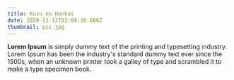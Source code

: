 ```yaml
---
title: Kuzu no Honkai
date: 2020-11-12T03:04:10.666Z
thumbnail: pic.jpg
---
```

<!--StartFragment-->

**Lorem Ipsum** is simply dummy text of the printing and typesetting industry. Lorem Ipsum has been the industry's standard dummy text ever since the 1500s, when an unknown printer took a galley of type and scrambled it to make a type specimen book.

<!--EndFragment-->